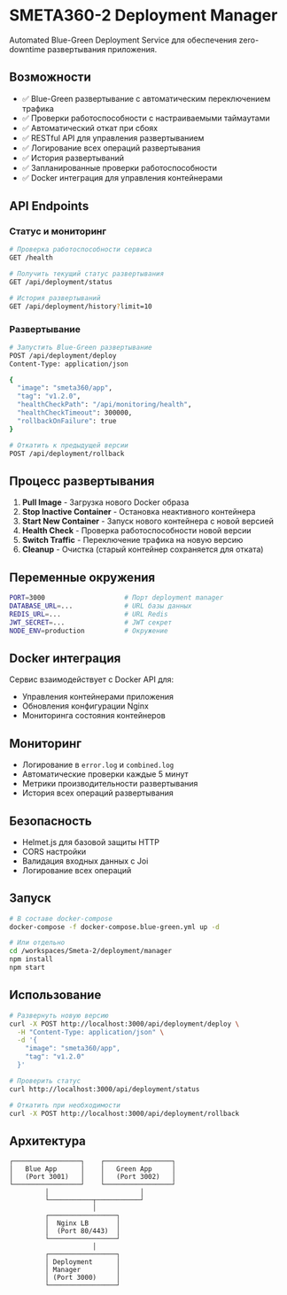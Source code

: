 # SMETA360-2 Deployment Manager

Automated Blue-Green Deployment Service для обеспечения zero-downtime развертывания приложения.

## Возможности

- ✅ Blue-Green развертывание с автоматическим переключением трафика
- ✅ Проверки работоспособности с настраиваемыми таймаутами
- ✅ Автоматический откат при сбоях
- ✅ RESTful API для управления развертыванием
- ✅ Логирование всех операций развертывания
- ✅ История развертываний
- ✅ Запланированные проверки работоспособности
- ✅ Docker интеграция для управления контейнерами

## API Endpoints

### Статус и мониторинг

```bash
# Проверка работоспособности сервиса
GET /health

# Получить текущий статус развертывания
GET /api/deployment/status

# История развертываний
GET /api/deployment/history?limit=10
```

### Развертывание

```bash
# Запустить Blue-Green развертывание
POST /api/deployment/deploy
Content-Type: application/json

{
  "image": "smeta360/app",
  "tag": "v1.2.0",
  "healthCheckPath": "/api/monitoring/health",
  "healthCheckTimeout": 300000,
  "rollbackOnFailure": true
}

# Откатить к предыдущей версии
POST /api/deployment/rollback
```

## Процесс развертывания

1. **Pull Image** - Загрузка нового Docker образа
2. **Stop Inactive Container** - Остановка неактивного контейнера
3. **Start New Container** - Запуск нового контейнера с новой версией
4. **Health Check** - Проверка работоспособности новой версии
5. **Switch Traffic** - Переключение трафика на новую версию
6. **Cleanup** - Очистка (старый контейнер сохраняется для отката)

## Переменные окружения

```bash
PORT=3000                    # Порт deployment manager
DATABASE_URL=...             # URL базы данных
REDIS_URL=...                # URL Redis
JWT_SECRET=...               # JWT секрет
NODE_ENV=production          # Окружение
```

## Docker интеграция

Сервис взаимодействует с Docker API для:
- Управления контейнерами приложения
- Обновления конфигурации Nginx
- Мониторинга состояния контейнеров

## Мониторинг

- Логирование в `error.log` и `combined.log`
- Автоматические проверки каждые 5 минут
- Метрики производительности развертывания
- История всех операций развертывания

## Безопасность

- Helmet.js для базовой защиты HTTP
- CORS настройки
- Валидация входных данных с Joi
- Логирование всех операций

## Запуск

```bash
# В составе docker-compose
docker-compose -f docker-compose.blue-green.yml up -d

# Или отдельно
cd /workspaces/Smeta-2/deployment/manager
npm install
npm start
```

## Использование

```bash
# Развернуть новую версию
curl -X POST http://localhost:3000/api/deployment/deploy \
  -H "Content-Type: application/json" \
  -d '{
    "image": "smeta360/app",
    "tag": "v1.2.0"
  }'

# Проверить статус
curl http://localhost:3000/api/deployment/status

# Откатить при необходимости
curl -X POST http://localhost:3000/api/deployment/rollback
```

## Архитектура

```
┌─────────────────┐    ┌─────────────────┐
│   Blue App      │    │   Green App     │
│   (Port 3001)   │    │   (Port 3002)   │
└─────────────────┘    └─────────────────┘
         │                       │
         └───────────┬───────────┘
                     │
         ┌─────────────────┐
         │  Nginx LB       │
         │  (Port 80/443)  │
         └─────────────────┘
                     │
         ┌─────────────────┐
         │ Deployment      │
         │ Manager         │
         │ (Port 3000)     │
         └─────────────────┘
```